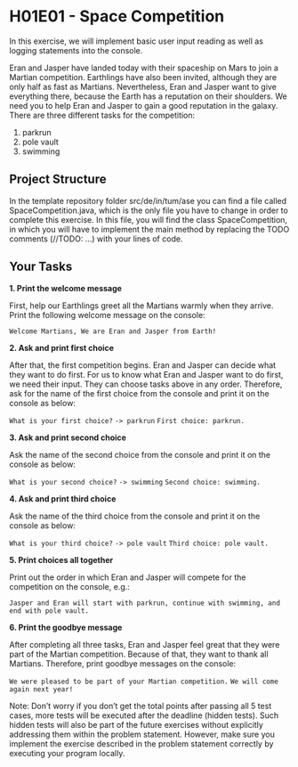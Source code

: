 # H01E01 - Space Competition

In this exercise, we will implement basic user input reading as well as logging statements into the console.

Eran and Jasper have landed today with their spaceship on Mars to join a Martian competition. Earthlings have also been invited, although they are only half as fast as Martians. Nevertheless, Eran and Jasper want to give everything there, because the Earth has a reputation on their shoulders. We need you to help Eran and Jasper to gain a good reputation in the galaxy. There are three different tasks for the competition:

1. parkrun
2. pole vault
3. swimming

## Project Structure

In the template repository folder src/de/in/tum/ase you can find a file called SpaceCompetition.java, which is the only file you have to change in order to complete this exercise. In this file, you will find the class SpaceCompetition, in which you will have to implement the main method by replacing the TODO comments (//TODO: ...) with your lines of code.

## Your Tasks

**1. Print the welcome message**

First, help our Earthlings greet all the Martians warmly when they arrive. Print the following welcome message on the console:

`Welcome Martians, We are Eran and Jasper from Earth!`

**2. Ask and print first choice**

After that, the first competition begins. Eran and Jasper can decide what they want to do first. For us to know what Eran and Jasper want to do first, we need their input. They can choose tasks above in any order. Therefore, ask for the name of the first choice from the console and print it on the console as below:

`What is your first choice?`
`-> parkrun`
`First choice: parkrun.`

**3. Ask and print second choice**

Ask the name of the second choice from the console and print it on the console as below:

`What is your second choice?`
`-> swimming`
`Second choice: swimming.`

**4. Ask and print third choice**

Ask the name of the third choice from the console and print it on the console as below:

`What is your third choice?`
`-> pole vault`
`Third choice: pole vault.`

**5. Print choices all together**

Print out the order in which Eran and Jasper will compete for the competition on the console, e.g.:

`Jasper and Eran will start with parkrun, continue with swimming, and end with pole vault.`

**6. Print the goodbye message**

After completing all three tasks, Eran and Jasper feel great that they were part of the Martian competition. Because of that, they want to thank all Martians. Therefore, print goodbye messages on the console:

`We were pleased to be part of your Martian competition.`
`We will come again next year!`

Note: Don’t worry if you don’t get the total points after passing all 5 test cases, more tests will be executed after the deadline (hidden tests). Such hidden tests will also be part of the future exercises without explicitly addressing them within the problem statement. However, make sure you implement the exercise described in the problem statement correctly by executing your program locally.